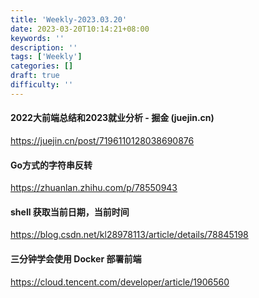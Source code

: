 ```yaml
---
title: 'Weekly-2023.03.20'
date: 2023-03-20T10:14:21+08:00
keywords: ''
description: ''
tags: ['Weekly']
categories: []
draft: true
difficulty: ''
---
```



#### 2022大前端总结和2023就业分析 - 掘金 (juejin.cn)
https://juejin.cn/post/7196110128038690876


#### Go方式的字符串反转
https://zhuanlan.zhihu.com/p/78550943


#### shell 获取当前日期，当前时间
https://blog.csdn.net/kl28978113/article/details/78845198

#### 三分钟学会使用 Docker 部署前端
https://cloud.tencent.com/developer/article/1906560
